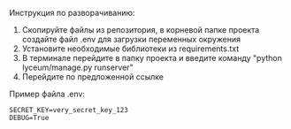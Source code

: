 Инструкция по разворачиванию:
1) Скопируйте файлы из репозитория, в корневой папке проекта
создайте файл .env для загрузки переменных окружения
2) Установите необходимые библиотеки из requirements.txt
3) В терминале перейдите в папку проекта и введите команду "python lyceum/manage.py runserver"
4) Перейдите по предложенной ссылке

Пример файла .env:

    SECRET_KEY=very_secret_key_123
    DEBUG=True
